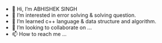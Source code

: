 - 👋 Hi, I’m ABHISHEK SINGH
- 👀 I’m interested in error solving & solving question.
- 🌱 I’m learned c++ language & data structure and algorithm.
- 💞️ I’m looking to collaborate on ...
- 📫 How to reach me ...

<!---
2ABHI004/2ABHI004 is a ✨ special ✨ repository because its `README.md` (this file) appears on your GitHub profile.
You can click the Preview link to take a look at your changes.
--->
